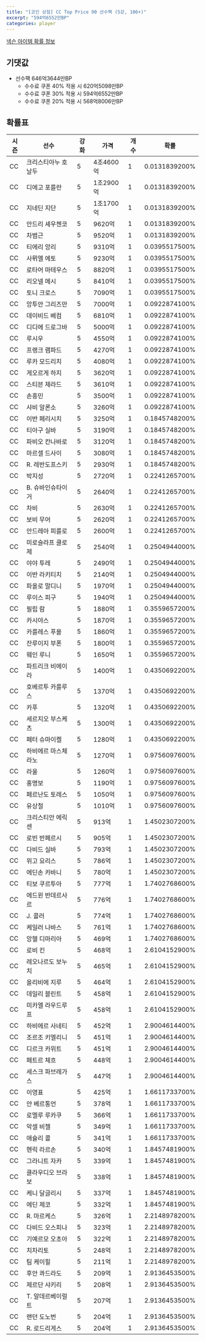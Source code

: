 ```yaml
---
title: "[코인 상점] CC Top Price 90 선수팩 (5강, 106+)"
excerpt: "594억6552만BP"
categories: player
---
```

[넥슨 아이템 확률 정보](http://iteminfo.nexon.com/probability/fco?sn=7597)

## 기댓값
- 선수팩 646억3644만BP
  - 수수료 쿠폰 40% 적용 시 620억5098만BP
  - 수수료 쿠폰 30% 적용 시 594억6552만BP
  - 수수료 쿠폰 20% 적용 시 568억8006만BP


## 확률표

|시즌|선수|강화|가격|개수|확률|
|---|---|---|---|---|---|
|CC|크리스티아누 호날두|5|4조4600억|1|0.0131839200%|
|CC|디에고 포를란|5|1조2900억|1|0.0131839200%|
|CC|지네딘 지단|5|1조1700억|1|0.0131839200%|
|CC|안드리 셰우첸코|5|9620억|1|0.0131839200%|
|CC|차범근|5|9520억|1|0.0131839200%|
|CC|티에리 앙리|5|9310억|1|0.0395517500%|
|CC|사뮈엘 에토|5|9230억|1|0.0395517500%|
|CC|로타어 마테우스|5|8820억|1|0.0395517500%|
|CC|리오넬 메시|5|8410억|1|0.0395517500%|
|CC|토니 크로스|5|7090억|1|0.0395517500%|
|CC|앙투안 그리즈만|5|7000억|1|0.0922874100%|
|CC|데이비드 베컴|5|6810억|1|0.0922874100%|
|CC|디디에 드로그바|5|5000억|1|0.0922874100%|
|CC|루시우|5|4550억|1|0.0922874100%|
|CC|프랭크 램파드|5|4270억|1|0.0922874100%|
|CC|루카 모드리치|5|4080억|1|0.0922874100%|
|CC|게오르게 하지|5|3620억|1|0.0922874100%|
|CC|스티븐 제라드|5|3610억|1|0.0922874100%|
|CC|손흥민|5|3500억|1|0.0922874100%|
|CC|샤비 알론소|5|3260억|1|0.0922874100%|
|CC|이반 페리시치|5|3250억|1|0.1845748200%|
|CC|티아구 실바|5|3190억|1|0.1845748200%|
|CC|파비오 칸나바로|5|3120억|1|0.1845748200%|
|CC|마르셀 드사이|5|3080억|1|0.1845748200%|
|CC|R. 레반도프스키|5|2930억|1|0.1845748200%|
|CC|박지성|5|2720억|1|0.2241265700%|
|CC|B. 슈바인슈타이거|5|2640억|1|0.2241265700%|
|CC|차비|5|2630억|1|0.2241265700%|
|CC|보비 무어|5|2620억|1|0.2241265700%|
|CC|안드레아 피를로|5|2600억|1|0.2241265700%|
|CC|미로슬라프 클로제|5|2540억|1|0.2504944000%|
|CC|야야 투레|5|2490억|1|0.2504944000%|
|CC|이반 라키티치|5|2140억|1|0.2504944000%|
|CC|파올로 말디니|5|1970억|1|0.2504944000%|
|CC|루이스 피구|5|1940억|1|0.2504944000%|
|CC|필립 람|5|1880억|1|0.3559657200%|
|CC|카시야스|5|1870억|1|0.3559657200%|
|CC|카를레스 푸욜|5|1860억|1|0.3559657200%|
|CC|잔루이지 부폰|5|1800억|1|0.3559657200%|
|CC|웨인 루니|5|1650억|1|0.3559657200%|
|CC|파트리크 비에이라|5|1400억|1|0.4350692200%|
|CC|호베르투 카를루스|5|1370억|1|0.4350692200%|
|CC|카푸|5|1320억|1|0.4350692200%|
|CC|세르지오 부스케츠|5|1300억|1|0.4350692200%|
|CC|페터 슈마이켈|5|1280억|1|0.4350692200%|
|CC|하비에르 마스체라노|5|1270억|1|0.9756097600%|
|CC|라울|5|1260억|1|0.9756097600%|
|CC|홍명보|5|1190억|1|0.9756097600%|
|CC|페르난도 토레스|5|1050억|1|0.9756097600%|
|CC|유상철|5|1010억|1|0.9756097600%|
|CC|크리스티안 에릭센|5|913억|1|1.4502307200%|
|CC|로빈 반페르시|5|905억|1|1.4502307200%|
|CC|다비드 실바|5|793억|1|1.4502307200%|
|CC|위고 요리스|5|786억|1|1.4502307200%|
|CC|에딘손 카바니|5|780억|1|1.4502307200%|
|CC|티보 쿠르투아|5|777억|1|1.7402768600%|
|CC|에드윈 반데르사르|5|776억|1|1.7402768600%|
|CC|J. 콜러|5|774억|1|1.7402768600%|
|CC|케일러 나바스|5|761억|1|1.7402768600%|
|CC|앙헬 디마리아|5|469억|1|1.7402768600%|
|CC|로비 킨|5|468억|1|2.6104152900%|
|CC|레오나르도 보누치|5|465억|1|2.6104152900%|
|CC|올리비에 지루|5|464억|1|2.6104152900%|
|CC|데일리 블린트|5|458억|1|2.6104152900%|
|CC|미카엘 라우드루프|5|458억|1|2.6104152900%|
|CC|하비에르 사네티|5|452억|1|2.9004614400%|
|CC|조르조 키엘리니|5|451억|1|2.9004614400%|
|CC|디르크 카위트|5|451억|1|2.9004614400%|
|CC|페트르 체흐|5|448억|1|2.9004614400%|
|CC|세스크 파브레가스|5|447억|1|2.9004614400%|
|CC|이영표|5|425억|1|1.6611733700%|
|CC|얀 베르통언|5|378억|1|1.6611733700%|
|CC|로멜루 루카쿠|5|366억|1|1.6611733700%|
|CC|악셀 비첼|5|349억|1|1.6611733700%|
|CC|애슐리 콜|5|341억|1|1.6611733700%|
|CC|헨릭 라르손|5|340억|1|1.8457481900%|
|CC|그라니트 자카|5|339억|1|1.8457481900%|
|CC|클라우디오 브라보|5|338억|1|1.8457481900%|
|CC|케니 달글리시|5|337억|1|1.8457481900%|
|CC|에딘 제코|5|332억|1|1.8457481900%|
|CC|R. 마르케스|5|326억|1|2.2148978200%|
|CC|다비드 오스피나|5|323억|1|2.2148978200%|
|CC|기예르모 오초아|5|322억|1|2.2148978200%|
|CC|치차리토|5|248억|1|2.2148978200%|
|CC|팀 케이힐|5|211억|1|2.2148978200%|
|CC|후안 콰드라도|5|209억|1|2.9136453500%|
|CC|제르단 샤키리|5|208억|1|2.9136453500%|
|CC|T. 알데르베이럴트|5|207억|1|2.9136453500%|
|CC|랜던 도노번|5|204억|1|2.9136453500%|
|CC|R. 로드리게스|5|204억|1|2.9136453500%|

